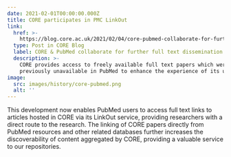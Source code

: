 ```yaml
---
date: 2021-02-01T00:00:00.000Z
title: CORE participates in PMC LinkOut
link:
  href: >-
    https://blog.core.ac.uk/2021/02/04/core-pubmed-collaborate-for-further-full-text-dissemination/
  type: Post in CORE Blog
  label: CORE & PubMed collaborate for further full text dissemination
  description: >-
    CORE provides access to freely available full text papers which were
    previously unavailable in PubMed to enhance the experience of its users.
image:
  src: images/history/core-pubmed.png
  alt: ''
---
```

This development now enables PubMed users to access full text links to articles hosted in CORE via its LinkOut service, providing researchers with a direct route to the research. The linking of CORE papers directly from PubMed resources and other related databases further increases the discoverability of content aggregated by CORE, providing a valuable service to our repositories.
